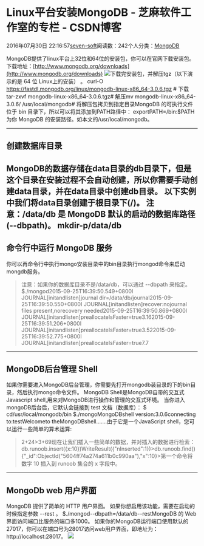 
# Linux平台安装MongoDB -  芝麻软件工作室的专栏 - CSDN博客


2016年07月30日 22:16:57[seven-soft](https://me.csdn.net/softn)阅读数：242个人分类：[MongoDB																](https://blog.csdn.net/softn/article/category/6339531)



MongoDB提供了linux平台上32位和64位的安装包，你可以在官网下载安装包。
下载地址：[http://www.mongodb.org/downloads](http://www.mongodb.org/downloads)
![](http://www.runoob.com/wp-content/uploads/2013/10/MongoDB-Linux.jpg)下载完安装包，并解压tgz（以下演示的是 64 位 Linux上的安装） 。
curl-O https://fastdl.mongodb.org/linux/mongodb-linux-x86_64-3.0.6.tgz    \# 下载tar-zxvf mongodb-linux-x86_64-3.0.6.tgz\# 解压mv  mongodb-linux-x86_64-3.0.6/ /usr/local/mongodb\# 将解压包拷贝到指定目录MongoDB 的可执行文件位于 bin 目录下，所以可以将其添加到PATH路径中：
exportPATH=<mongodb-install-directory>/bin:$PATH<mongodb-install-directory>为你 MongoDB 的安装路径。如本文的/usr/local/mongodb。

---

## 创建数据库目录
MongoDB的数据存储在data目录的db目录下，但是这个目录在安装过程不会自动创建，所以你需要手动创建data目录，并在data目录中创建db目录。
以下实例中我们将data目录创建于根目录下(/)。
注意：/data/db 是 MongoDB 默认的启动的数据库路径(--dbpath)。
mkdir-p/data/db
---

## 命令行中运行 MongoDB 服务
你可以再命令行中执行mongo安装目录中的bin目录执行mongod命令来启动mongdb服务。
> 注意：如果你的数据库目录不是/data/db，可以通过 --dbpath 来指定。
$./mongod2015-09-25T16:39:50.549+0800I JOURNAL[initandlisten]journal dir=/data/db/journal2015-09-25T16:39:50.550+0800I JOURNAL[initandlisten]recover:nojournal files present,norecovery needed2015-09-25T16:39:50.869+0800I JOURNAL[initandlisten]preallocateIsFaster=true3.162015-09-25T16:39:51.206+0800I JOURNAL[initandlisten]preallocateIsFaster=true3.522015-09-25T16:39:52.775+0800I JOURNAL[initandlisten]preallocateIsFaster=true7.7
---

## MongoDB后台管理 Shell
如果你需要进入MongoDB后台管理，你需要先打开mongodb装目录的下的bin目录，然后执行mongo命令文件。
MongoDB Shell是MongoDB自带的交互式Javascript shell,用来对MongoDB进行操作和管理的交互式环境。
当你进入mongoDB后台后，它默认会链接到 test 文档（数据库）：
$ cd/usr/local/mongodb/bin
$./mongoMongoDBshell version:3.0.6connecting to:testWelcometo theMongoDBshell.……由于它是一个JavaScript shell，您可以运行一些简单的算术运算:
>2+24>3+69现在让我们插入一些简单的数据，并对插入的数据进行检索：
>db.runoob.insert({x:10})WriteResult({"nInserted":1})>db.runoob.find(){"_id":ObjectId("5604ff74a274a611b0c990aa"),"x":10}>第一个命令将数字 10 插入到 runoob 集合的 x 字段中。

---

## MongoDb web 用户界面
MongoDB 提供了简单的 HTTP 用户界面。 如果你想启用该功能，需要在启动的时候指定参数 --rest 。
$./mongod--dbpath=/data/db--restMongoDB 的 Web 界面访问端口比服务的端口多1000。
如果你的MongoDB运行端口使用默认的27017，你可以在端口号为28017访问web用户界面，即地址为：http://localhost:28017。
![](http://www.runoob.com/wp-content/uploads/2013/10/mongodb-web.jpg)

